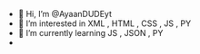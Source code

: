 - 👋 Hi, I’m @AyaanDUDEyt
- 👀 I’m interested in XML , HTML , CSS , JS , PY
- 🌱 I’m currently learning JS , JSON , PY
- 

<!---
AyaanDUDEyt/AyaanDUDEyt is a ✨ special ✨ repository because its `README.md` (this file) appears on your GitHub profile.
You can click the Preview link to take a look at your changes.
--->
